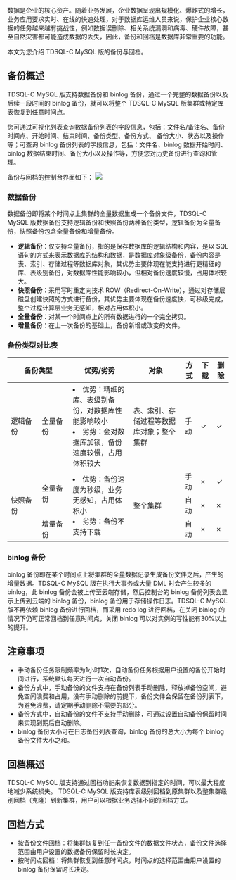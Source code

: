 数据是企业的核心资产。随着业务发展，企业数据呈现出规模化、爆炸式的增长，业务应用要求实时、在线的快速处理，对于数据库运维人员来说，保护企业核心数据的任务越来越有挑战性，例如数据误删除、相关系统漏洞和病毒、硬件故障，甚至自然灾害都可能造成数据的丢失，因此，备份和回档是数据库非常重要的功能。

本文为您介绍 TDSQL-C MySQL 版的备份与回档。



## 备份概述
TDSQL-C MySQL 版支持数据备份和 binlog 备份，通过一个完整的数据备份以及后续一段时间的 binlog 备份，就可以将整个 TDSQL-C MySQL 版集群或特定库表恢复到任意时间点。

您可通过可视化列表查询数据备份列表的字段信息，包括：文件名/备注名、备份时间点、开始时间、结束时间、备份类型、备份方式、	备份大小、状态以及操作等；可查询 binlog 备份列表的字段信息，包括：文件名、binlog 数据开始时间、binlog 数据结束时间、备份大小以及操作等，方便您对历史备份进行查询和管理。

备份与回档的控制台界面如下：
![](https://qcloudimg.tencent-cloud.cn/raw/a53ab2c0a1414a32859d912786a9c31c.png)


### 数据备份
数据备份即将某个时间点上集群的全量数据生成一个备份文件，TDSQL-C MySQL 版数据备份支持逻辑备份和快照备份两种备份类型，逻辑备份为全量备份，快照备份包含全量备份和增量备份。

- **逻辑备份**：仅支持全量备份，指的是保存数据库的逻辑结构和内容，是以 SQL 语句的方式来表示数据库的结构和数据，是数据库对象级备份，备份内容是表、索引、存储过程等数据库对象，其优势主要体现在能支持进行更精细的库、表级别备份，对数据库性能影响较小，但相对备份速度较慢，占用体积较大。
- **快照备份**：采用写时重定向技术 ROW（Redirect-On-Write），通过对存储层磁盘创建快照的方式进行备份，其优势主要体现在备份速度快，可秒级完成，整个过程计算层业务无感知，相对占用体积小。
 - **全量备份**：对某⼀个时间点上的所有数据进行的⼀个完全拷贝。
 - **增量备份**：在上一次备份的基础上，备份新增或改变的文件。

### 备份类型对比表
<table>
<thead><tr><th colspan = "2" style="text-align:center" width="28%">备份类型</th><th>优势/劣势</th><th>对象</th><th>方式</th><th>下载</th><th>删除</th></tr></thead>
<tbody>
<tr>
<td>逻辑备份</td><td>全量备份</td><td><li>优势：精细的库、表级别备份，对数据库性能影响较小<br><li>劣势：会对数据库加锁，备份速度较慢，占用体积较大</td><td>表、索引、存储过程等数据库对象；整个集群</td><td>手动</td><td>&#10003;</td><td>&#10003;</td></tr>
<tr>
<td rowspan="3">快照备份</td><td rowspan="2" >全量备份</td><td rowspan="3" ><li>优势：备份速度为秒级，业务无感知，占用体积小<br><li>劣势：备份不支持下载</td><td rowspan="3" >整个集群</td><td>手动</td><td>×</td><td>&#10003;</td>
</tr>
<tr><td>自动</td><td>×</td><td>×</td></tr>
</tr>
<tr><td>增量备份</td><td>自动</td><td>×</td><td>×</td></tr>
</tbody></table>

### binlog 备份
binlog 备份即在某个时间点上将集群的全量数据记录生成备份文件之后，产生的增量数据。TDSQL-C MySQL 版在执行大事务或大量 DML 时会产生较多的 binlog，此 binlog 备份会被上传至云端存储，然后控制台的 binlog 备份列表会显示上传到云端的 binlog 备份，binlog 备份用于存储操作日志。TDSQL-C MySQL 版不再依赖 binlog 备份进行回档，而采用 redo log 进行回档，在关闭 binlog 的情况下仍可正常回档到任意时间点，关闭 binlog 可以对实例的写性能有30%以上的提升。

## 注意事项
- 手动备份任务限制频率为1小时1次，自动备份任务根据用户设置的备份开始时间进行，系统默认每天进行一次自动备份。
- 备份方式中，手动备份的文件支持在备份列表手动删除，释放掉备份空间，避免空间浪费和占用，没有手动删除的前提下，备份文件会保留在备份列表下，为避免浪费，请定期手动删除不需要的部分。
- 备份方式中，自动备份的文件不支持手动删除，可通过设置自动备份保留时间来实现到期后自动删除。
- binlog 备份大小可在日志备份列表查询，binlog 备份的总大小为每个 binlog 备份文件大小之和。

## 回档概述
TDSQL-C MySQL 版支持通过回档功能来恢复数据到指定的时间，可以最大程度地减少系统损失。
TDSQL-C MySQL 版支持库表级别回档到原集群以及整集群级别回档（克隆）到新集群，用户可以根据业务选择不同的回档方式。

## 回档方式
- 按备份文件回档：将集群恢复到任一备份文件的数据文件状态，备份文件选择范围由用户设置的数据备份保留时长决定。
- 按时间点回档：将集群恢复到任意时间点，时间点的选择范围由用户设置的 binlog 备份保留时长决定。
